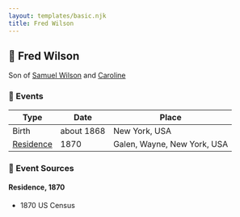 ```yaml
---
layout: templates/basic.njk
title: Fred Wilson
---
```

## 🔵 Fred Wilson

Son of [Samuel Wilson](/people/2/26563376) and [Caroline ](/people/4/42501514)

### 📆 Events

Type | Date | Place
------ | ------ | ------
Birth | about 1868 | New York, USA
[Residence](#event-52659f4a-b547-4161-bfb8-66a226649592) | 1870 | Galen, Wayne, New York, USA

### 📰 Event Sources

#### <a id="event-52659f4a-b547-4161-bfb8-66a226649592"></a> Residence, 1870
* 1870 US Census
